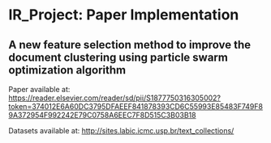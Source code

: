 # IR_Project: Paper Implementation

A new feature selection method to improve the document clustering using particle swarm optimization algorithm
-------------------------------------------------------------------------------------------------------------

Paper available at: https://reader.elsevier.com/reader/sd/pii/S1877750316305002?token=374012E6A60DC3795DFAEEF841878393CD6C55993E85483F749F89A372954F992242E79C0758A6EEC7F8D515C3B03B18

Datasets available at: http://sites.labic.icmc.usp.br/text_collections/

